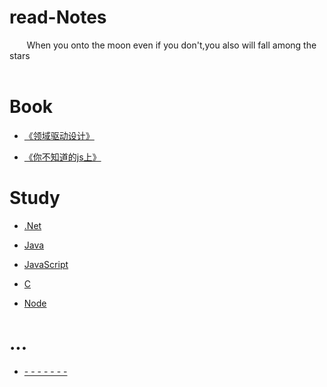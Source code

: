 # read-Notes 

&nbsp;&nbsp;&nbsp;&nbsp;&nbsp;&nbsp;&nbsp;When you onto the moon even if you don't,you also will fall among the stars</br>
 &nbsp;&nbsp;&nbsp;&nbsp;&nbsp;&nbsp;&nbsp;

#  Book

*  [《领域驱动设计》](./book/领域驱动设计.md)

*  [《你不知道的js上》](./book/你不知道的JS上.md)


# Study

*  [.Net](./vedio/.Net.md)

*  [Java](./vedio/java.md)

*  [JavaScript](./vedio/JavaScript.md)

*  [C](./vedio/C.md)

*  [Node](./vedio/Node.md)



# ...

*  [- - - - - - -](./work/_question.md)
